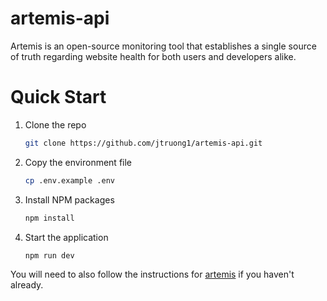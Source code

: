 # artemis-api

Artemis is an open-source monitoring tool that establishes a single source of truth regarding website health for both users and developers alike.

# Quick Start

1. Clone the repo

   ```sh
   git clone https://github.com/jtruong1/artemis-api.git
   ```

2. Copy the environment file

   ```sh
   cp .env.example .env
   ```

3. Install NPM packages

   ```sh
   npm install
   ```

4. Start the application

   ```sh
   npm run dev
   ```

You will need to also follow the instructions for [artemis](https://github.com/jtruong1/artemis) if you haven't already.
